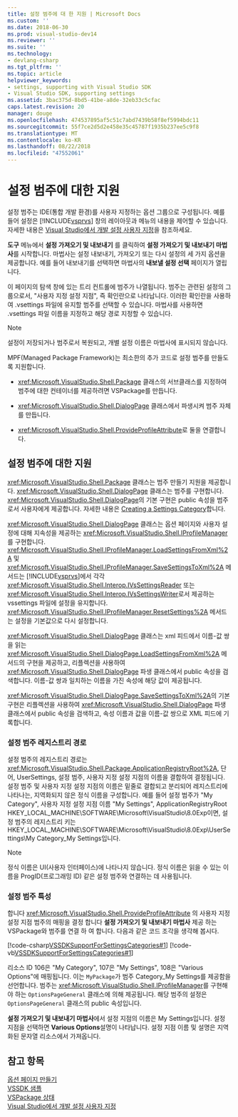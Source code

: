 ```yaml
---
title: 설정 범주에 대 한 지원 | Microsoft Docs
ms.custom: ''
ms.date: 2018-06-30
ms.prod: visual-studio-dev14
ms.reviewer: ''
ms.suite: ''
ms.technology:
- devlang-csharp
ms.tgt_pltfrm: ''
ms.topic: article
helpviewer_keywords:
- settings, supporting with Visual Studio SDK
- Visual Studio SDK, supporting settings
ms.assetid: 3bac375d-8bd5-41be-a8de-32eb33c5cfac
caps.latest.revision: 20
manager: douge
ms.openlocfilehash: 474537895af5c51c7abd7439b58f8ef5994bdc11
ms.sourcegitcommit: 55f7ce2d5d2e458e35c45787f1935b237ee5c9f8
ms.translationtype: MT
ms.contentlocale: ko-KR
ms.lasthandoff: 08/22/2018
ms.locfileid: "47552061"
---
```

# <a name="support-for-settings-categories"></a>설정 범주에 대한 지원
설정 범주는 IDE(통합 개발 환경)를 사용자 지정하는 옵션 그룹으로 구성됩니다. 예를 들어 설정은 [!INCLUDE[vsprvs](../includes/vsprvs-md.md)] 창의 레이아웃과 메뉴의 내용을 제어할 수 있습니다. 자세한 내용은 [Visual Studio에서 개발 설정 사용자 지정](http://msdn.microsoft.com/en-us/22c4debb-4e31-47a8-8f19-16f328d7dcd3)을 참조하세요.  
  
 **도구** 메뉴에서 **설정 가져오기 및 내보내기** 를 클릭하여 **설정 가져오기 및 내보내기 마법사**를 시작합니다. 마법사는 설정 내보내기, 가져오기 또는 다시 설정의 세 가지 옵션을 제공합니다. 예를 들어 내보내기를 선택하면 마법사의 **내보낼 설정 선택** 페이지가 열립니다.  
  
 이 페이지의 탐색 창에 있는 트리 컨트롤에 범주가 나열됩니다. 범주는 관련된 설정의 그룹으로서, "사용자 지정 설정 지점", 즉 확인란으로 나타납니다. 이러한 확인란을 사용하여 .vsettings 파일에 유지할 범주를 선택할 수 있습니다. 마법사를 사용하면 .vsettings 파일 이름을 지정하고 해당 경로 지정할 수 있습니다.  
  
> [!NOTE]
>  설정이 저장되거나 범주로서 복원되고, 개별 설정 이름은 마법사에 표시되지 않습니다.  
  
 MPF(Managed Package Framework)는 최소한의 추가 코드로 설정 범주를 만들도록 지원합니다.  
  
-   <xref:Microsoft.VisualStudio.Shell.Package> 클래스의 서브클래스를 지정하여 범주에 대한 컨테이너를 제공하려면 VSPackage를 만듭니다.  
  
-   <xref:Microsoft.VisualStudio.Shell.DialogPage> 클래스에서 파생시켜 범주 자체를 만듭니다.  
  
-   <xref:Microsoft.VisualStudio.Shell.ProvideProfileAttribute>로 둘을 연결합니다.  
  
## <a name="support-for-settings-categories"></a>설정 범주에 대한 지원  
 <xref:Microsoft.VisualStudio.Shell.Package> 클래스는 범주 만들기 지원을 제공합니다. <xref:Microsoft.VisualStudio.Shell.DialogPage> 클래스는 범주를 구현합니다. <xref:Microsoft.VisualStudio.Shell.DialogPage>의 기본 구현은 public 속성을 범주로서 사용자에게 제공합니다. 자세한 내용은 [Creating a Settings Category](../extensibility/creating-a-settings-category.md)합니다.  
  
 <xref:Microsoft.VisualStudio.Shell.DialogPage> 클래스는 옵션 페이지와 사용자 설정에 대해 지속성을 제공하는 <xref:Microsoft.VisualStudio.Shell.IProfileManager>를 구현합니다. <xref:Microsoft.VisualStudio.Shell.IProfileManager.LoadSettingsFromXml%2A> 및 <xref:Microsoft.VisualStudio.Shell.IProfileManager.SaveSettingsToXml%2A> 메서드는 [!INCLUDE[vsprvs](../includes/vsprvs-md.md)]에서 각각 <xref:Microsoft.VisualStudio.Shell.Interop.IVsSettingsReader> 또는 <xref:Microsoft.VisualStudio.Shell.Interop.IVsSettingsWriter>로서 제공하는 vssettings 파일에 설정을 유지합니다. <xref:Microsoft.VisualStudio.Shell.IProfileManager.ResetSettings%2A> 메서드는 설정을 기본값으로 다시 설정합니다.  
  
 <xref:Microsoft.VisualStudio.Shell.DialogPage> 클래스는 xml 피드에서 이름-값 쌍을 읽는 <xref:Microsoft.VisualStudio.Shell.DialogPage.LoadSettingsFromXml%2A> 메서드의 구현을 제공하고, 리플렉션을 사용하여 <xref:Microsoft.VisualStudio.Shell.DialogPage> 파생 클래스에서 public 속성을 검색합니다. 이름-값 쌍과 일치하는 이름을 가진 속성에 해당 값이 제공됩니다.  
  
 <xref:Microsoft.VisualStudio.Shell.DialogPage.SaveSettingsToXml%2A>의 기본 구현은 리플렉션을 사용하여 <xref:Microsoft.VisualStudio.Shell.DialogPage> 파생 클래스에서 public 속성을 검색하고, 속성 이름과 값을 이름-값 쌍으로 XML 피드에 기록합니다.  
  
### <a name="settings-category-registry-path"></a>설정 범주 레지스트리 경로  
 설정 범주의 레지스트리 경로는 <xref:Microsoft.VisualStudio.Shell.Package.ApplicationRegistryRoot%2A>, 단어, UserSettings, 설정 범주, 사용자 지정 설정 지점의 이름을 결합하여 결정됩니다. 설정 범주 및 사용자 지정 설정 지점의 이름은 밑줄로 결합되고 분리되어 레지스트리에 나타나는, 지역화되지 않은 정식 이름을 구성합니다. 예를 들어 설정 범주가 "My Category", 사용자 지정 설정 지점 이름 "My Settings", ApplicationRegistryRoot HKEY_LOCAL_MACHINE\SOFTWARE\Microsoft\VisualStudio\8.0Exp이면, 설정 범주의 레지스트리 키는 HKEY_LOCAL_MACHINE\SOFTWARE\Microsoft\VisualStudio\8.0Exp\UserSettings\My Category_My Settings입니다.  
  
> [!NOTE]
>  정식 이름은 UI(사용자 인터페이스)에 나타나지 않습니다. 정식 이름은 읽을 수 있는 이름을 ProgID(프로그래밍 ID) 같은 설정 범주와 연결하는 데 사용됩니다.  
  
### <a name="settings-category-attribute"></a>설정 범주 특성  
 합니다 <xref:Microsoft.VisualStudio.Shell.ProvideProfileAttribute> 의 사용자 지정 설정 지점 범주의 매핑을 결정 합니다 **설정 가져오기 및 내보내기 마법사** 제공 하는 VSPackage와 범주를 연결 하 여 합니다. 다음과 같은 코드 조각을 생각해 봅시다.  
  
 [!code-csharp[VSSDKSupportForSettingsCategories#1](../snippets/csharp/VS_Snippets_VSSDK/vssdksupportforsettingscategories/cs/vssdksupportforsettingscategoriespackage.cs#1)]
 [!code-vb[VSSDKSupportForSettingsCategories#1](../snippets/visualbasic/VS_Snippets_VSSDK/vssdksupportforsettingscategories/vb/vssdksupportforsettingscategoriespackage.vb#1)]  
  
 리소스 ID 106은 "My Category", 107은 "My Settings", 108은 "Various Options"에 매핑됩니다. 이는 `MyPackage`가 범주 Category_My Settings를 제공함을 선언합니다. 범주는 <xref:Microsoft.VisualStudio.Shell.IProfileManager>를 구현해야 하는 `OptionsPageGeneral` 클래스에 의해 제공됩니다. 해당 범주의 설정은 `OptionsPageGeneral` 클래스의 public 속성입니다.  
  
 **설정 가져오기 및 내보내기 마법사**에서 설정 지점의 이름은 My Settings입니다. 설정 지점을 선택하면 **Various Options**설명이 나타납니다. 설정 지점 이름 및 설명은 지역화된 문자열 리소스에서 가져옵니다.  
  
## <a name="see-also"></a>참고 항목  
 [옵션 페이지 만들기](../extensibility/creating-an-options-page.md)   
 [VSSDK 샘플](../misc/vssdk-samples.md)   
 [VSPackage 상태](../misc/vspackage-state.md)   
 [Visual Studio에서 개발 설정 사용자 지정](http://msdn.microsoft.com/en-us/22c4debb-4e31-47a8-8f19-16f328d7dcd3)